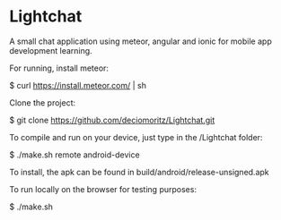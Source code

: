 # Lightchat
A small chat application using meteor, angular and ionic for mobile app development learning.

For running, install meteor:

$ curl https://install.meteor.com/ | sh

Clone the project:

$ git clone https://github.com/deciomoritz/Lightchat.git

To compile and run on your device, just type in the /Lightchat folder:

$ ./make.sh remote android-device

To install, the apk can be found in build/android/release-unsigned.apk

To run locally on the browser for testing purposes:

$ ./make.sh 
